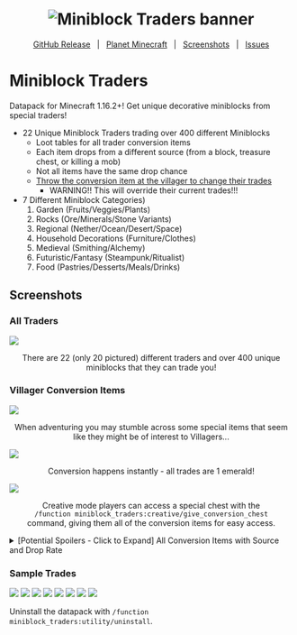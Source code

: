 <h1 id="topBanner"align="center">
  <img src=".github\resources\GitHubMiniblockTradersBanner.png" alt="Miniblock Traders banner" />
</h1>

<div align="center">

[GitHub Release][release]&nbsp;&nbsp;&nbsp;|&nbsp;&nbsp;&nbsp;[Planet Minecraft][planetminecraft]&nbsp;&nbsp;&nbsp;|&nbsp;&nbsp;&nbsp;[Screenshots](#screenshots)&nbsp;&nbsp;&nbsp;|&nbsp;&nbsp;&nbsp;[Issues][issues]

</div>
<h1>Miniblock Traders</h1>
Datapack for Minecraft 1.16.2+! Get unique decorative miniblocks from special traders!<br>

- 22 Unique Miniblock Traders trading over 400 different Miniblocks
   - Loot tables for all trader conversion items
    - Each item drops from a different source (from a block, treasure chest, or killing a mob)
    - Not all items have the same drop chance
    - [Throw the conversion item at the villager to change their trades](https://gyazo.com/73013fe4dc6a5d0042a4ca1019ec43b1)
      - WARNING!! This will override their current trades!!!
- 7 Different Miniblock Categories)
   1. Garden (Fruits/Veggies/Plants)
   2. Rocks (Ore/Minerals/Stone Variants)
   3. Regional (Nether/Ocean/Desert/Space)
   4. Household Decorations (Furniture/Clothes)
   5. Medieval (Smithing/Alchemy)
   6. Futuristic/Fantasy (Steampunk/Ritualist)
   7. Food (Pastries/Desserts/Meals/Drinks)


<h2 id="screenshots">Screenshots</h2>

<h3>All Traders</h3>
<img src=".github\resources\VillagersList.png">
<p align="center">There are 22 (only 20 pictured) different traders and over 400 unique miniblocks that they can trade you!</p>

<h3>Villager Conversion Items</h3>
<img src=".github\resources\SpecialItem.PNG">
<p align="center">When adventuring you may stumble across some special items that seem like they might be of interest to Villagers... </p>

<img src=".github\resources\Converting.gif">
<p align="center">Conversion happens instantly - all trades are 1 emerald!</p>

<img src=".github\resources\AllItems.png">
<p align="center">Creative mode players can access a special chest with the<br><code>/function miniblock_traders:creative/give_conversion_chest</code><br>command, giving them all of the conversion items for easy access.</p> 

<details>
    <summary>
      [Potential Spoilers - Click to Expand] All Conversion Items with Source and Drop Rate
    </summary>
      1. Pomologist - Enchanted Red Delicious (1/2048 from oak leaves)<br>
      2. Olericulturist - Overgrown Carrot (1/512 from harvesting carrots)<br>
      3. Horticulturist - Fragrant Flower (1/3 from Pillager Outpost chests)<br>
      4. Arboriculturalist - Cultivated Sapling (1/2048 from spruce leaves)<br>
      5. Mineralogist - 24-Karat Gold (1/4 from Spawner Dungeon chests)<br>
      6. Petrologist - Unusually Dense Rock (1/16 from Abandoned Mineshaft chests)<br>
      7. Netherographer - Sparkling Blaze Powder (1/4 from Ruined Portal chests)<br>
      8. Oceanographer - Ancient Shell (1/4 from Big Underwater Ruin chests)<br>
      9. Eremologist - Budding Cactus (1/12 from Desert Pyramid chests)<br>
      10. Furnisher - Endless Bookshelf (1/3 from Stronghold Library chests)<br>
      11. Steampunker - Forgotten Scrap (1/12 chance when fishing up a Treasure)<br>
      12. Engineer - Radiating Redstone (1/256 from mining redstone ore)<br>
      13. Alchemist - Crystal Phial (1/64 drop from Witches)<br>
      14. Sculptor - Sculpting Clay (1/128 from harvesting clay)<br>
      15. Tailor - Fine Thread (1/96 drop from Spiders (not Cave Spiders))<br>
      16. Beekeeper - Prismatic Honeycomb (1/3 from Jungle Temple chests)<br>
      17. Blacksmith - Mastercrafted Iron (1/256 drop from Iron Golems)<br>
      18. Ritualist - Book of Rituals (1/12 drop from Vexes)<br>
      19. Baker - Shimmering Wheat (1/512 from harvesting wheat)<br>
      20. Chef - Wagyu Beef (1/128 drop from Cows)<br>
      21. Bartender - Mixology Station (1/64 drop from Witches)<br>
      22. Astronomer - Galilean Spyglass (100% from Igloo chests)<br>
      11. Plushie Maniac - Soaked Villager Plushie (1/12 chance when fishing up a Treasure)
</details>

<h3>Sample Trades</h3>
<img src=".github\resources\Arborculturalist.PNG">
<img src=".github\resources\Chef.PNG">
<img src=".github\resources\Horticulturist.PNG">
<img src=".github\resources\Netherographer.PNG">
<img src=".github\resources\Oceanographer.PNG">
<img src=".github\resources\Pomologist.PNG">
<img src=".github\resources\Ritualist.PNG">
<img src=".github\resources\Steampunker.PNG">

<p>Uninstall the datapack with <code>/function miniblock_traders:utility/uninstall</code>.</p>

[release]:https://github.com/maxheyn/miniblock_traders/releases/latest "Latest Release (external link)"
[issues]:https://github.com/maxheyn/miniblock_traders/issues "Issues (external link)"
[planetminecraft]: https://www.planetminecraft.com/data-pack/miniblock-traders/ "Planet Minecraft Webpage (external link)"
